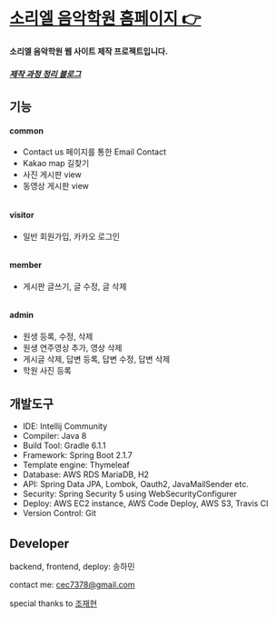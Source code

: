 # [소리엘 음악학원 홈페이지 👉](https://www.sorielacademy.com/)
**소리엘 음악학원 웹 사이트 제작 프로젝트입니다.**  
##### [제작 과정 정리 블로그](https://codecrafting.tistory.com/)

######
## 기능
#### common
- Contact us 페이지를 통한 Email Contact
- Kakao map 길찾기
- 사진 게시판 view
- 동영상 게시판 view
######
#### visitor
- 일반 회원가입, 카카오 로그인

######
#### member
- 게시판 글쓰기, 글 수정, 글 삭제
######
#### admin
- 원생 등록, 수정, 삭제
- 원생 연주영상 추가, 영상 삭제
- 게시글 삭제, 답변 등록, 답변 수정, 답변 삭제
- 학원 사진 등록

######
## 개발도구
- IDE: Intellij Community
- Compiler: Java 8
- Build Tool: Gradle 6.1.1
- Framework: Spring Boot 2.1.7
- Template engine: Thymeleaf
- Database: AWS RDS MariaDB, H2
- API: Spring Data JPA, Lombok, Oauth2, JavaMailSender etc.
- Security: Spring Security 5 using WebSecurityConfigurer
- Deploy: AWS EC2 instance, AWS Code Deploy, AWS S3, Travis CI
- Version Control: Git

######
## Developer
backend, frontend, deploy: 송하민

contact me: cec7378@gmail.com  

special thanks to [조재현](https://github.com/pursue503)
######




